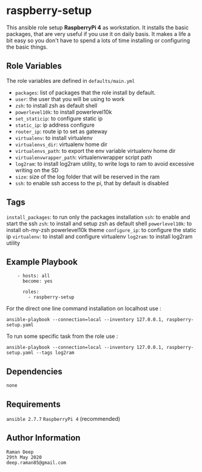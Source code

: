 raspberry-setup
===============

This ansible role setup **RaspberryPi 4** as workstation. It installs the basic packages, that are very useful if you use it on daily basis.
It makes a life a bit easy so you don't have to spend a lots of time installing or configuring the basic things.


Role Variables
--------------

The role variables are defined in `defaults/main.yml`

- `packages`: list of packages that the role install by default.
- `user`: the user that you will be using to work
- `zsh`: to install zsh as default shell
- `powerlevel10k`: to install powerlevel10k
- `set_staticip`: to configure static ip
- `static_ip`: ip address configure
- `router_ip`: route ip to set as gateway
- `virtualenv`: to install virtualenv
- `virtualenvs_dir`: virtualenv home dir
- `virtualenvs_path`: to export the env variable virtualenv home dir
- `virtualenvwrapper_path`: virtualenvwrapper script path
- `log2ram`: to install log2ram utility, to write logs to ram to avoid excessive writing on the SD
- `size`: size of the log folder that will be reserved in the ram
- `ssh`: to enable ssh access to the pi, that by default is disabled

Tags
----

`install_packages`: to run only the packages installation
`ssh`: to enable and start the ssh
`zsh`: to install and setup zsh as default shell
`powerlevel10k`: to install oh-my-zsh powerlevel10k theme
`configure_ip`: to configure the static ip
`virtualenv`: to install and configure virtualenv
`log2ram`: to install log2ram utility


Example Playbook
-----------------
```
    - hosts: all
      become: yes
      
      roles:
        - raspberry-setup

```

For the direct one line command installation on localhost use :

`ansible-playbook --connection=local --inventory 127.0.0.1, raspberry-setup.yaml`

To run some specific task from the role use :

`ansible-playbook --connection=local --inventory 127.0.0.1, raspberry-setup.yaml --tags log2ram`

Dependencies
------------

`none`


Requirements
------------

`ansible 2.7.7`
`RaspberryPi 4` (recommended)


Author Information
------------------
```
Raman Deep
29th May 2020
deep.raman85@gmail.com

```
